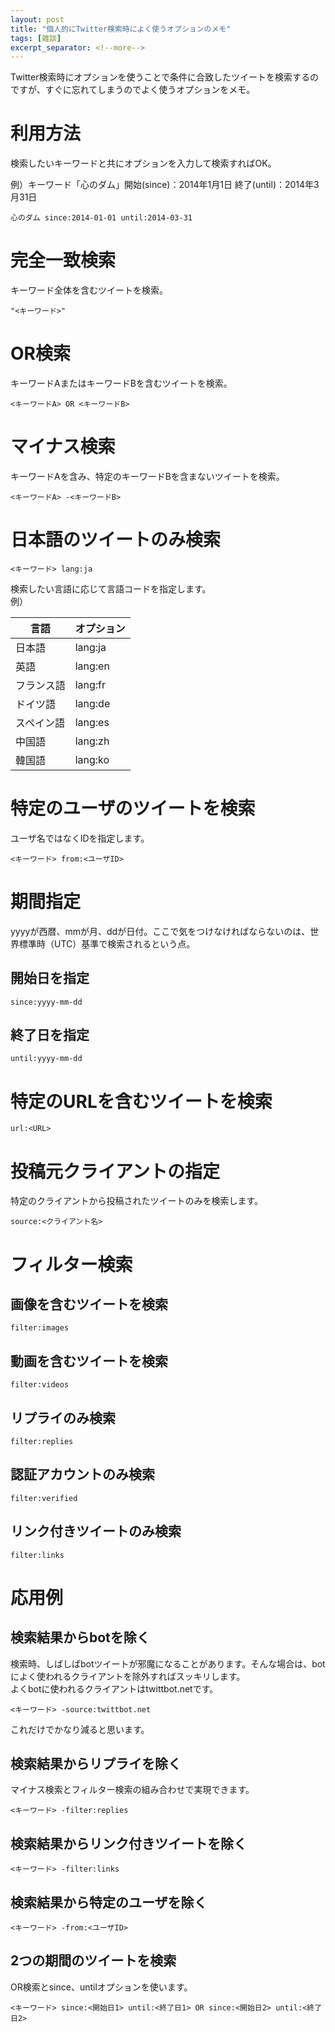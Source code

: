 ```yaml
---
layout: post
title: "個人的にTwitter検索時によく使うオプションのメモ"
tags: [雑談]
excerpt_separator: <!--more-->
---
```


Twitter検索時にオプションを使うことで条件に合致したツイートを検索するのですが、すぐに忘れてしまうのでよく使うオプションをメモ。

<!--more-->  

# 利用方法

検索したいキーワードと共にオプションを入力して検索すればOK。  

例）キーワード「心のダム」開始(since)：2014年1月1日 終了(until)：2014年3月31日

```
心のダム since:2014-01-01 until:2014-03-31
```



# 完全一致検索

キーワード全体を含むツイートを検索。

```
"<キーワード>"
```



# OR検索

キーワードAまたはキーワードBを含むツイートを検索。

```
<キーワードA> OR <キーワードB>
```



# マイナス検索

キーワードAを含み、特定のキーワードBを含まないツイートを検索。

```
<キーワードA> -<キーワードB>
```



# 日本語のツイートのみ検索

```
<キーワード> lang:ja
```

検索したい言語に応じて言語コードを指定します。  
例）

| 言語       | オプション |
| ---------- | ---------- |
| 日本語     | lang:ja    |
| 英語       | lang:en    |
| フランス語 | lang:fr    |
| ドイツ語   | lang:de    |
| スペイン語 | lang:es    |
| 中国語     | lang:zh    |
| 韓国語     | lang:ko    |



# 特定のユーザのツイートを検索

ユーザ名ではなくIDを指定します。

```
<キーワード> from:<ユーザID>
```



# 期間指定

yyyyが西暦、mmが月、ddが日付。ここで気をつけなければならないのは、世界標準時（UTC）基準で検索されるという点。

## 開始日を指定

```
since:yyyy-mm-dd
```

## 終了日を指定

```
until:yyyy-mm-dd
```

# 特定のURLを含むツイートを検索

```
url:<URL>
```



# 投稿元クライアントの指定

特定のクライアントから投稿されたツイートのみを検索します。

```
source:<クライアント名>
```



# フィルター検索

## 画像を含むツイートを検索

```
filter:images
```

## 動画を含むツイートを検索

```
filter:videos
```

## リプライのみ検索

```
filter:replies
```

## 認証アカウントのみ検索

```
filter:verified
```

## リンク付きツイートのみ検索

```
filter:links
```



# 応用例

## 検索結果からbotを除く

検索時、しばしばbotツイートが邪魔になることがあります。そんな場合は、botによく使われるクライアントを除外すればスッキリします。  
よくbotに使われるクライアントはtwittbot.netです。

```
<キーワード> -source:twittbot.net
```

これだけでかなり減ると思います。

## 検索結果からリプライを除く

マイナス検索とフィルター検索の組み合わせで実現できます。

```
<キーワード> -filter:replies
```

## 検索結果からリンク付きツイートを除く

```
<キーワード> -filter:links
```

## 検索結果から特定のユーザを除く

```
<キーワード> -from:<ユーザID>
```

## 2つの期間のツイートを検索

OR検索とsince、untilオプションを使います。

```
<キーワード> since:<開始日1> until:<終了日1> OR since:<開始日2> until:<終了日2>
```

